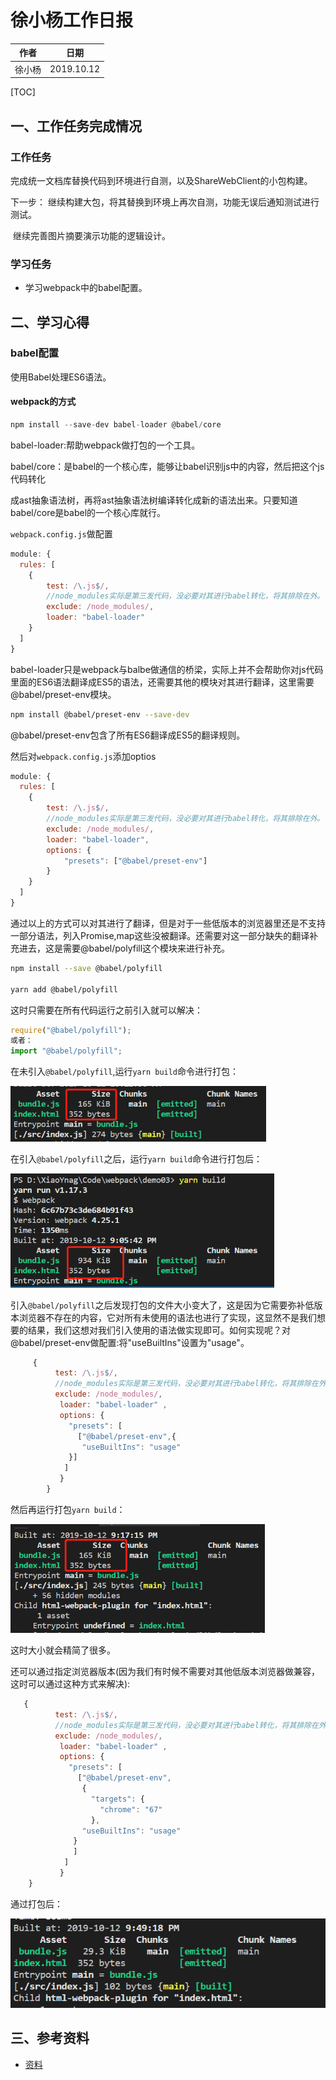 # 徐小杨工作日报

| 作者   | 日期       |
| ------ | ---------- |
| 徐小杨 | 2019.10.12 |

[TOC]

## 一、工作任务完成情况
### 工作任务

​	完成统一文档库替换代码到环境进行自测，以及ShareWebClient的小包构建。

下一步： 继续构建大包，将其替换到环境上再次自测，功能无误后通知测试进行测试。

​				继续完善图片摘要演示功能的逻辑设计。


### 学习任务
- 学习webpack中的babel配置。

## 二、学习心得
### babel配置

使用Babel处理ES6语法。

#### webpack的方式

```js
npm install --save-dev babel-loader @babel/core
```

babel-loader:帮助webpack做打包的一个工具。

babel/core：是babel的一个核心库，能够让babel识别js中的内容，然后把这个js代码转化

成ast抽象语法树，再将ast抽象语法树编译转化成新的语法出来。只要知道babel/core是babel的一个核心库就行。

`webpack.config.js`做配置

```js
module: {
  rules: [
    { 
        test: /\.js$/, 
    	//node_modules实际是第三发代码，没必要对其进行babel转化，将其排除在外。    
        exclude: /node_modules/, 
        loader: "babel-loader" 
    }
  ]
}
```

babel-loader只是webpack与balbe做通信的桥梁，实际上并不会帮助你对js代码里面的ES6语法翻译成ES5的语法，还需要其他的模块对其进行翻译，这里需要@babel/preset-env模块。

```bash
npm install @babel/preset-env --save-dev
```

@babel/preset-env包含了所有ES6翻译成ES5的翻译规则。

然后对`webpack.config.js`添加optios

```js
module: {
  rules: [
    { 
        test: /\.js$/, 
    	//node_modules实际是第三发代码，没必要对其进行babel转化，将其排除在外。    
        exclude: /node_modules/, 
        loader: "babel-loader",
        options: {
            "presets": ["@babel/preset-env"]
        }
    }
  ]
}
```

通过以上的方式可以对其进行了翻译，但是对于一些低版本的浏览器里还是不支持一部分语法，列入Promise,map这些没被翻译。还需要对这一部分缺失的翻译补充进去，这是需要@babel/polyfill这个模块来进行补充。

```bash
npm install --save @babel/polyfill

yarn add @babel/polyfill
```

这时只需要在所有代码运行之前引入就可以解决：

```js
require("@babel/polyfill");
或者：
import "@babel/polyfill";
```

在未引入`@babel/polyfill`,运行`yarn build`命令进行打包：

<img src="img/1570889576517.png" alt="1570889576517" style="zoom:67%;" />

在引入`@babel/polyfill`之后，运行`yarn build`命令进行打包后：

<img src="img/1570885621452.png" alt="1570885621452" style="zoom: 67%;" />

引入`@babel/polyfill`之后发现打包的文件大小变大了，这是因为它需要弥补低版本浏览器不存在的内容，它对所有未使用的语法也进行了实现，这显然不是我们想要的结果，我们这想对我们引入使用的语法做实现即可。如何实现呢？对@babel/preset-env做配置:将"useBuiltIns"设置为"usage"。

```js
     { 
          test: /\.js$/, 
          //node_modules实际是第三发代码，没必要对其进行babel转化，将其排除在外。
          exclude: /node_modules/,
           loader: "babel-loader" ,
           options: {
             "presets": [
               ["@babel/preset-env",{
                "useBuiltIns": "usage"
             }]
            ]
           }
        }
```

然后再运行打包`yarn build`：

<img src="img/1570886271413.png" alt="1570886271413" style="zoom: 67%;" />

这时大小就会精简了很多。

还可以通过指定浏览器版本(因为我们有时候不需要对其他低版本浏览器做兼容，这时可以通过这种方式来解决):

```js
   { 
          test: /\.js$/, 
          //node_modules实际是第三发代码，没必要对其进行babel转化，将其排除在外。
          exclude: /node_modules/,
           loader: "babel-loader" ,
           options: {
             "presets": [
               ["@babel/preset-env",
                {
                  "targets": {
                    "chrome": "67"                 
                  },             
                "useBuiltIns": "usage"
              }
              ]
            ]
           }
    }
```

通过打包后：

![capture_20191012215356032](img/capture_20191012215356032.bmp)





## 三、参考资料
- [资料](https://babel.docschina.org/setup#installation)